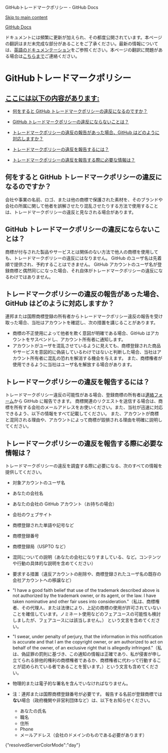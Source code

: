 GitHubトレードマークポリシー - GitHub Docs

[Skip to main content](#main-content)

[](/ja)[GitHub Docs](/ja)

ドキュメントには頻繁に更新が加えられ、その都度公開されています。本ページの翻訳はまだ未完成な部分があることをご了承ください。最新の情報については、[英語のドキュメンテーション](/en)をご参照ください。本ページの翻訳に問題がある場合は[こちらまで](https://github.com/contact?form[subject]=translation%20issue%20on%20docs.github.com&form[comments]=)ご連絡ください。

GitHubトレードマークポリシー
==========

[ここには以下の内容があります:](/site-policy/content-removal-policies/github-trademark-policy#in-this-article)
----------

* [何をすると GitHub トレードマークポリシーの違反になるのですか？](#what-is-a-github-trademark-policy-violation)

* [GitHub トレードマークポリシーの違反にならないことは？](#what-is-not-a-github-trademark-policy-violation)

* [トレードマークポリシーの違反の報告があった場合、GitHub はどのように対応しますか？](#how-does-github-respond-to-reported-trademark-policy-violations)

* [トレードマークポリシーの違反を報告するには？](#how-do-i-report-a-trademark-policy-violation)

* [トレードマークポリシーの違反を報告する際に必要な情報は？](#what-information-is-required-when-reporting-trademark-policy-violations)

[](#what-is-a-github-trademark-policy-violation)何をすると GitHub トレードマークポリシーの違反になるのですか？
----------

会社や事業の名前、ロゴ、または他の商標で保護された素材を、そのブランドや会社の所属に関して他者を誤解させたり混乱させたりする方法で使用することは、トレードマークポリシーの違反と見なされる場合があります。

[](#what-is-not-a-github-trademark-policy-violation)GitHub トレードマークポリシーの違反にならないことは？
----------

商標が付与された製品やサービスとは関係のない方法で他人の商標を使用しても、トレードマークポリシーの違反にはなりません。 GitHub のユーザ名は先着順で提供され、予約することはできません。 GitHub アカウントのユーザ名が登録商標と偶然同じになった場合、それ自体がトレードマークポリシーの違反になるわけではありません。

[](#how-does-github-respond-to-reported-trademark-policy-violations)トレードマークポリシーの違反の報告があった場合、GitHub はどのように対応しますか？
----------

連邦または国際商標登録の所有者からトレードマークポリシー違反の報告を受け取った場合、当社はアカウントを確認し、次の措置を講じることがあります。

* 商標の不正使用によって他者を欺く意図が明確である場合、GitHub はアカウントをサスペンドし、アカウント所有者に通知します。
* アカウントがユーザを混乱させているように見えても、商標登録された商品やサービスを意図的に偽装しているわけではないと判断した場合、当社はアカウント所有者に混乱の恐れを解消する機会を与えます。 また、商標権者が使用できるように当社はユーザ名を解放する場合があります。

[](#how-do-i-report-a-trademark-policy-violation)トレードマークポリシーの違反を報告するには？
----------

トレードマークポリシー違反の可能性がある場合、登録商標の所有者は[連絡フォーム](https://support.github.com/contact?tags=docs-trademark)から GitHub に報告できます。 商標関連のリクエストを送信する場合は、商標を所有する会社のメールアドレスをお使いください。また、当社が迅速に対応できるよう、以下の情報をすべて記載してください。 また、アカウントが商標と混同される理由や、アカウントによって商標が毀損される理由を明確に説明してください。

[](#what-information-is-required-when-reporting-trademark-policy-violations)トレードマークポリシーの違反を報告する際に必要な情報は？
----------

トレードマークポリシーの違反を調査する際に必要になる、次のすべての情報を提供してください。

* 対象アカウントのユーザ名

* あなたの会社名

* あなたの会社の GitHub アカウント（お持ちの場合）

* 会社のウェブサイト

* 商標登録された単語や記号など

* 商標登録番号

* 商標登録局（USPTO など）

* 混同についての説明（あなたの会社になりすましている、など。コンテンツや行動の具体的な説明を含めてください）

* 要求する措置（違反アカウントの削除や、商標登録されたユーザ名の既存の会社アカウントへの移譲など）

* "I have a good faith belief that use of the trademark described above is not authorized by the trademark owner, or its agent, or the law. I have taken nominative and other fair uses into consideration."（私は、商標権者、その代理人、または法律により、上記の商標の使用が許可されていないことを確信しています。ノミネート使用などのフェアユースの可能性も検討しましたが、フェアユースには該当しません。） という文言を含めてください。

* "I swear, under penalty of perjury, that the information in this notification is accurate and that I am the copyright owner, or am authorized to act on behalf of the owner, of an exclusive right that is allegedly infringed."（私は、偽証罪の罰則に基づき、この通知の情報は正確であり、私が侵害が申し立てられる排他的権利の商標権者であるか、商標権者に代わって行動することが認められている者であることを誓います。）という文言も含めてください。

* 物理的または電子的な署名を含んでいなければなりません。

* 注：連邦または国際商標登録番号が必要です。 報告する名前が登録商標では**ない**場合（政府機関や非営利団体など）は、以下をお知らせください。

  * あなたの氏名
  * 職名
  * 住所
  * Phone
  * メールアドレス（会社のドメインのものである必要があります）

{"resolvedServerColorMode":"day"}
